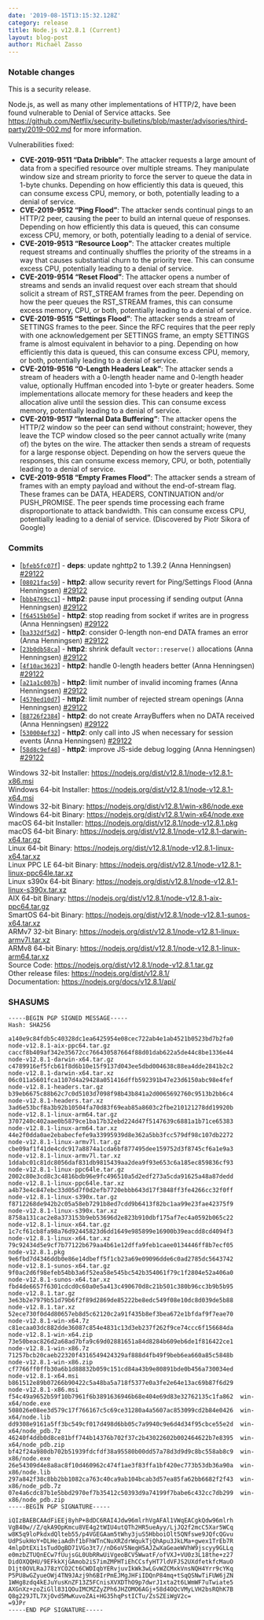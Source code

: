 ```yaml
---
date: '2019-08-15T13:15:32.128Z'
category: release
title: Node.js v12.8.1 (Current)
layout: blog-post
author: Michaël Zasso
---
```


### Notable changes

This is a security release.

Node.js, as well as many other implementations of HTTP/2, have been found
vulnerable to Denial of Service attacks.
See https://github.com/Netflix/security-bulletins/blob/master/advisories/third-party/2019-002.md
for more information.

Vulnerabilities fixed:

- **CVE-2019-9511 “Data Dribble”**: The attacker requests a large amount of data from a specified resource over multiple streams. They manipulate window size and stream priority to force the server to queue the data in 1-byte chunks. Depending on how efficiently this data is queued, this can consume excess CPU, memory, or both, potentially leading to a denial of service.
- **CVE-2019-9512 “Ping Flood”**: The attacker sends continual pings to an HTTP/2 peer, causing the peer to build an internal queue of responses. Depending on how efficiently this data is queued, this can consume excess CPU, memory, or both, potentially leading to a denial of service.
- **CVE-2019-9513 “Resource Loop”**: The attacker creates multiple request streams and continually shuffles the priority of the streams in a way that causes substantial churn to the priority tree. This can consume excess CPU, potentially leading to a denial of service.
- **CVE-2019-9514 “Reset Flood”**: The attacker opens a number of streams and sends an invalid request over each stream that should solicit a stream of RST_STREAM frames from the peer. Depending on how the peer queues the RST_STREAM frames, this can consume excess memory, CPU, or both, potentially leading to a denial of service.
- **CVE-2019-9515 “Settings Flood”**: The attacker sends a stream of SETTINGS frames to the peer. Since the RFC requires that the peer reply with one acknowledgement per SETTINGS frame, an empty SETTINGS frame is almost equivalent in behavior to a ping. Depending on how efficiently this data is queued, this can consume excess CPU, memory, or both, potentially leading to a denial of service.
- **CVE-2019-9516 “0-Length Headers Leak”**: The attacker sends a stream of headers with a 0-length header name and 0-length header value, optionally Huffman encoded into 1-byte or greater headers. Some implementations allocate memory for these headers and keep the allocation alive until the session dies. This can consume excess memory, potentially leading to a denial of service.
- **CVE-2019-9517 “Internal Data Buffering”**: The attacker opens the HTTP/2 window so the peer can send without constraint; however, they leave the TCP window closed so the peer cannot actually write (many of) the bytes on the wire. The attacker then sends a stream of requests for a large response object. Depending on how the servers queue the responses, this can consume excess memory, CPU, or both, potentially leading to a denial of service.
- **CVE-2019-9518 “Empty Frames Flood”**: The attacker sends a stream of frames with an empty payload and without the end-of-stream flag. These frames can be DATA, HEADERS, CONTINUATION and/or PUSH_PROMISE. The peer spends time processing each frame disproportionate to attack bandwidth. This can consume excess CPU, potentially leading to a denial of service. (Discovered by Piotr Sikora of Google)

### Commits

- \[[`bfeb5fc07f`](https://github.com/nodejs/node/commit/bfeb5fc07f)] - **deps**: update nghttp2 to 1.39.2 (Anna Henningsen) [#29122](https://github.com/nodejs/node/pull/29122)
- \[[`08021fac59`](https://github.com/nodejs/node/commit/08021fac59)] - **http2**: allow security revert for Ping/Settings Flood (Anna Henningsen) [#29122](https://github.com/nodejs/node/pull/29122)
- \[[`bbb4769cc1`](https://github.com/nodejs/node/commit/bbb4769cc1)] - **http2**: pause input processing if sending output (Anna Henningsen) [#29122](https://github.com/nodejs/node/pull/29122)
- \[[`f64515b05e`](https://github.com/nodejs/node/commit/f64515b05e)] - **http2**: stop reading from socket if writes are in progress (Anna Henningsen) [#29122](https://github.com/nodejs/node/pull/29122)
- \[[`ba332df5d2`](https://github.com/nodejs/node/commit/ba332df5d2)] - **http2**: consider 0-length non-end DATA frames an error (Anna Henningsen) [#29122](https://github.com/nodejs/node/pull/29122)
- \[[`23b0db58ca`](https://github.com/nodejs/node/commit/23b0db58ca)] - **http2**: shrink default `vector::reserve()` allocations (Anna Henningsen) [#29122](https://github.com/nodejs/node/pull/29122)
- \[[`4f10ac3623`](https://github.com/nodejs/node/commit/4f10ac3623)] - **http2**: handle 0-length headers better (Anna Henningsen) [#29122](https://github.com/nodejs/node/pull/29122)
- \[[`a21a1c007b`](https://github.com/nodejs/node/commit/a21a1c007b)] - **http2**: limit number of invalid incoming frames (Anna Henningsen) [#29122](https://github.com/nodejs/node/pull/29122)
- \[[`4570ed10d7`](https://github.com/nodejs/node/commit/4570ed10d7)] - **http2**: limit number of rejected stream openings (Anna Henningsen) [#29122](https://github.com/nodejs/node/pull/29122)
- \[[`88726f2384`](https://github.com/nodejs/node/commit/88726f2384)] - **http2**: do not create ArrayBuffers when no DATA received (Anna Henningsen) [#29122](https://github.com/nodejs/node/pull/29122)
- \[[`530004ef32`](https://github.com/nodejs/node/commit/530004ef32)] - **http2**: only call into JS when necessary for session events (Anna Henningsen) [#29122](https://github.com/nodejs/node/pull/29122)
- \[[`58d8c9ef48`](https://github.com/nodejs/node/commit/58d8c9ef48)] - **http2**: improve JS-side debug logging (Anna Henningsen) [#29122](https://github.com/nodejs/node/pull/29122)

Windows 32-bit Installer: https://nodejs.org/dist/v12.8.1/node-v12.8.1-x86.msi \
Windows 64-bit Installer: https://nodejs.org/dist/v12.8.1/node-v12.8.1-x64.msi \
Windows 32-bit Binary: https://nodejs.org/dist/v12.8.1/win-x86/node.exe \
Windows 64-bit Binary: https://nodejs.org/dist/v12.8.1/win-x64/node.exe \
macOS 64-bit Installer: https://nodejs.org/dist/v12.8.1/node-v12.8.1.pkg \
macOS 64-bit Binary: https://nodejs.org/dist/v12.8.1/node-v12.8.1-darwin-x64.tar.gz \
Linux 64-bit Binary: https://nodejs.org/dist/v12.8.1/node-v12.8.1-linux-x64.tar.xz \
Linux PPC LE 64-bit Binary: https://nodejs.org/dist/v12.8.1/node-v12.8.1-linux-ppc64le.tar.xz \
Linux s390x 64-bit Binary: https://nodejs.org/dist/v12.8.1/node-v12.8.1-linux-s390x.tar.xz \
AIX 64-bit Binary: https://nodejs.org/dist/v12.8.1/node-v12.8.1-aix-ppc64.tar.gz \
SmartOS 64-bit Binary: https://nodejs.org/dist/v12.8.1/node-v12.8.1-sunos-x64.tar.xz \
ARMv7 32-bit Binary: https://nodejs.org/dist/v12.8.1/node-v12.8.1-linux-armv7l.tar.xz \
ARMv8 64-bit Binary: https://nodejs.org/dist/v12.8.1/node-v12.8.1-linux-arm64.tar.xz \
Source Code: https://nodejs.org/dist/v12.8.1/node-v12.8.1.tar.gz \
Other release files: https://nodejs.org/dist/v12.8.1/ \
Documentation: https://nodejs.org/docs/v12.8.1/api/

### SHASUMS

```
-----BEGIN PGP SIGNED MESSAGE-----
Hash: SHA256

a140e9c84fdb5c40328dc1ea6425954e08cec722ab4e1ab4521b0523bd7b2fa0  node-v12.8.1-aix-ppc64.tar.gz
caccf8b409af342e35672cc766430587664f88d01dab622a5de44c8be1336e44  node-v12.8.1-darwin-x64.tar.gz
c4789916ef5fcb61f8d6b10e15f9137d043ee5dbd004638c88ea4dde2841b2c2  node-v12.8.1-darwin-x64.tar.xz
06c011a5601fca1107d4a29428a051416dffb592391b47e23d6150abc98e4fef  node-v12.8.1-headers.tar.gz
b39eb6675c88b62c7c0d5103d7098f98b43b841a2d0065692760c9513b2bb6c4  node-v12.8.1-headers.tar.xz
3ad6e53bcf8a3b92b10504fa70d83f69eab85a8603c2fbe210121278dd19920b  node-v12.8.1-linux-arm64.tar.gz
3707240c402aae0b5879ce1ba17b32ebd224d47f5147639c6881a1b71ce65383  node-v12.8.1-linux-arm64.tar.xz
44e2f0dda0ae2ebabecfefe9a33995939d8e362a5bb3fcc579df98c107db2272  node-v12.8.1-linux-armv7l.tar.gz
cbe09af1f41de4cdc917a8874a1cda6bf877495dee159752d3f8745cf6a1e9a3  node-v12.8.1-linux-armv7l.tar.xz
1ddabc01c81dc8056daf831db9815439aa2dea9f93e653c6a185ec859836cf93  node-v12.8.1-linux-ppc64le.tar.gz
2002c80e3cd8c3c4816bdb96e9fc496510a5d2edf273a5cda91625a48a87dedd  node-v12.8.1-linux-ppc64le.tar.xz
a4b73e4c847ebc33d05d7f0d2efb7720ebbb643d17f3848ff3fe4266cc32f0ff  node-v12.8.1-linux-s390x.tar.gz
f8712268de942b2c05a58eb7291b8ed7cdd9b6413f82bc1aa99e23fae42375f9  node-v12.8.1-linux-s390x.tar.xz
8758a131cac2e8a373153b9eb53696d2e823b910dbf175af7ec4a0592b065c22  node-v12.8.1-linux-x64.tar.gz
1c7cf61cb8fa98a76d92445823d6dd1649e985899e16900b39eacdd8cd4094f3  node-v12.8.1-linux-x64.tar.xz
79c92434d5e9cf7b77122b679aa4b61e12dffa9feb1caee0134446ff8b7ecf05  node-v12.8.1.pkg
9e6fbd7d4346ddb0e86e14dbeff5f1cb23a69e09096dde6c0ad2785dc5643742  node-v12.8.1-sunos-x64.tar.gz
9f0ac2d6f98efeb54bb3a6f52ea58e545bc542b354061f79c1f2804e52a406a0  node-v12.8.1-sunos-x64.tar.xz
fbd4de6657f6301cdcd0c60a0e5a413c490670d8c21b501c380b96cc3b9b5b95  node-v12.8.1.tar.gz
3e63b2e7979b51d79b6f2f89d2869de85222be8edc549f08e10dc8d039de5b88  node-v12.8.1.tar.xz
52ece730f0d4d80657eb8d5c62120c2a91f435b8ef3bea672e1bfdaf9f7eae70  node-v12.8.1-win-x64.7z
c81ecaa03dc882dde36087c854e4831c13d3eb237f262f9ce74ccc6f156684da  node-v12.8.1-win-x64.zip
73e50beac826d2a68ad7bfa9c69d02881651a84d8284b609eb6de1f816422ce1  node-v12.8.1-win-x86.7z
71257bcb20caeb22320f4316549424329af888d4fb49f9beb6ea660a85c5848b  node-v12.8.1-win-x86.zip
cf7766ff0ffb30a6b1d88832b059c151cd84a43b9e80891bde0b456a730034ed  node-v12.8.1-x64.msi
b861512e89b07266b90422c5a48ba5a718f5377e0a3fe2e64e13ac69b87f6d29  node-v12.8.1-x86.msi
f54c49a9652b59f10b7961f6b3891636946b68e404e69d83e32762135c1fa862  win-x64/node.exe
508026e08ee3d579c17f766167c5c69ce31280a4a5607ac853099cd2b84e0426  win-x64/node.lib
dd9308e9161a5ff3bc549cf017d498d6bb05c7a9940c9e6d4d34f95cbce55e2d  win-x64/node_pdb.7z
46240f4ddb0d8ce81bff744b14376b702f37c2b43022602b002464622b7e8395  win-x64/node_pdb.zip
bf42f24a980db702b51939fdcfdf38a95580b00dd57a78d3d9d9c8bc558ab8c9  win-x86/node.exe
26e54309d4e8a8ac8f10d460962c474f1ae3f83ffa1bf420ec773b53db36a90a  win-x86/node.lib
297a842f38c8bb2bb1082ca763c40ca9ab104bcab3d57ea85fa62bb6682f2f43  win-x86/node_pdb.7z
07e4a6cdc87b1e5bbd2970ef7b35412c50393d9a74199f7babe6c432cc7db299  win-x86/node_pdb.zip
-----BEGIN PGP SIGNATURE-----

iQIzBAEBCAAdFiEEj8yhP+8dDC6RAI4Jdw96mlrhVgAFAl1VWqEACgkQdw96mlrh
VgB40w//Z/qkA9OpKmcu8VE4g2tWIU4utQTh2HR5ueAyy/LjJQ2f2mcC5Xar5WCq
w8K5q9loPkdxdQlteb55/p4VGEGAam5tWhy3juS5HbboiOlt5QNfswe9JQfcQGvu
UdPSukHoY+DLHeiaAdhf1bFhWTnCNuXRZdrWqukTjQhApu3JkLMa+gwex1TrEb7R
4mlpDtEXi1sTudOgBD71VGo3t7//nD6oV5NegH5AJZwXaGeaeWVhW9jscyy9GLLq
e0mzbZTUQnECw7fUujsGL0UbRRwUiVgeoBCV5WwatF/ofVXJ+VU0z3L18the+z27
DidOXQQHU/9EFkkXjGAmob2iS7imZMPHTiEhCCsfyHT7ldVFJS2UXdfetkfcMauO
D1jt0OVLRaJ78zYCO2Ct6CWDIqbYERvjuvIkWk3wLGvWZCMxkVnsNQH4Yrr9cYKq
P5PU8wGZyueOWj4TN9JAzj9h6BIrPmEJMgJHFiIDQnP84mq+tSqQSNwTiFUW6jZN
1WHg8zdq4kEJuYusKnZF13Z5FCnisXVXDThO9p7dwrJ1xta2t6LWmWF7uTwiate5
AXGnXz+zoZiGll831QOuIMCMZZyZPh6JHZOMO6AGj+58d4OQcVMyLVH2bsRQhK7B
Q8g229JTL7XjOvd5MwKuvoZAi+HG35hqPstICTu/ZsSZEiWgV2c=
=9JPr
-----END PGP SIGNATURE-----

```
